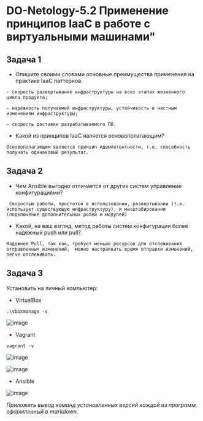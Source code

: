 # DO-Netology-5.2 Применение принципов IaaC в работе с виртуальными машинами"


## Задача 1

- Опишите своими словами основные преимущества применения на практике IaaC паттернов.

 `- скорость развертывание инфраструктуры на всех этапах жизненного цикла продукта;`
 
 `- надежность получаемой инфраструктуры, устойчивость в частным изменениям инфраструктуры;`
 
 `- скорость доставки разрабатываемого ПО.`

- Какой из принципов IaaC является основополагающим?

`Основополагающим является принцип идемпотентности, т.е. способность получать одинаковый результат.`

## Задача 2

- Чем Ansible выгодно отличается от других систем управление конфигурациями?

` Скоростью работы, простотой в использовании, развертывании (т.к. использует существующую инфраструктуру), и масштабировании (подключение дополнительных ролей и модулей)` 

- Какой, на ваш взгляд, метод работы систем конфигурации более надёжный push или pull?

`Надежнее Pull, так как, требует меньше ресурсов для отслеживания отправленных изменений,  можно настраивать время отправки изменений, легче отслеживать.`

## Задача 3

Установить на личный компьютер:

- VirtualBox

`.\vboxmanage -v`

![image](https://user-images.githubusercontent.com/95496224/191065237-883c7241-1017-4b8a-82c5-e4c2337e1380.png)

- Vagrant

`vagrant -v`

![image](https://user-images.githubusercontent.com/95496224/191066571-4aa18caa-727d-4aef-aa3c-d678d94efba6.png)

![image](https://user-images.githubusercontent.com/95496224/191095203-7561918c-50a0-4c05-a11e-982f2e674d0e.png)

- Ansible

![image](https://user-images.githubusercontent.com/95496224/191106713-87cfffdb-942d-4a85-8257-f756fb5628f5.png)


*Приложить вывод команд установленных версий каждой из программ, оформленный в markdown.*

